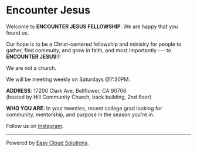 # Encounter Jesus

Welcome to **ENCOUNTER JESUS FELLOWSHIP**. We are happy that you found us. 

Our hope is to be a Christ-centered fellowship and ministry for people to gather, find commuity, and grow in faith, and most importantly --- to **ENCOUNTER JESUS**!!!

We are not a church.

We will be meeting weekly on Saturdays @7:30PM.

**ADDRESS**: 17200 Clark Ave, Bellflower, CA 90706    
(hosted by Hill Community Church, back building, 2nd floor)

**WHO YOU ARE**: In your twenties, recent college grad looking for community, mentorship, and purpose in the season you're in.

Follow us on <a href="https://www.instagram.com/encounterjesus__/)" target="_blank">Instagram</a>.

***

Powered by <a href="https://easycloudsolutions.com" target="_blank">Easy Cloud Solutions</a>.
